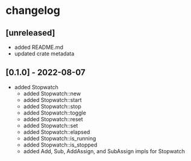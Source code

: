 # changelog

## [unreleased]
* added README.md
* updated crate metadata

## [0.1.0] - 2022-08-07
* added Stopwatch
  * added Stopwatch::new
  * added Stopwatch::start
  * added Stopwatch::stop
  * added Stopwatch::toggle
  * added Stopwatch::reset
  * added Stopwatch::set
  * added Stopwatch::elapsed
  * added Stopwatch::is_running
  * added Stopwatch::is_stopped
  * added Add, Sub, AddAssign, and SubAssign impls for Stopwatch
